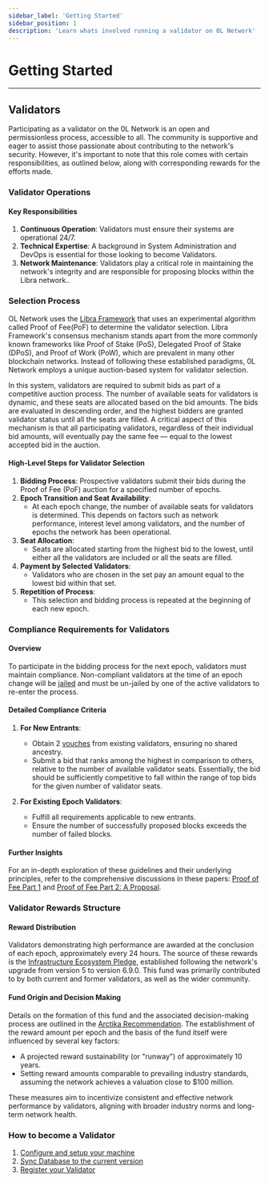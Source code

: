 ```yaml
---
sidebar_label: 'Getting Started'
sidebar_position: 1
description: 'Learn whats involved running a validator on 0L Network'
---
```

# Getting Started
---

## Validators

Participating as a validator on the 0L Network is an open and permissionless process, accessible to all. The community is supportive and eager to assist those passionate about contributing to the network's security. However, it's important to note that this role comes with certain responsibilities, as outlined below, along with corresponding rewards for the efforts made.

### Validator Operations

#### Key Responsibilities
1. **Continuous Operation**: Validators must ensure their systems are operational 24/7.
2. **Technical Expertise**: A background in System Administration and DevOps is essential for those looking to become Validators.
3. **Network Maintenance**: Validators play a critical role in maintaining the network's integrity and are responsible for proposing blocks within the Libra network..

### Selection Process
OL Network uses the [Libra Framework](https://github.com/0LNetworkCommunity/libra-framework) that uses an experimental algorithm called Proof of Fee(PoF) to determine the validator selection. Libra Framework's consensus mechanism stands apart from the more commonly known frameworks like Proof of Stake (PoS), Delegated Proof of Stake (DPoS), and Proof of Work (PoW), which are prevalent in many other blockchain networks. Instead of following these established paradigms, 0L Network employs a unique auction-based system for validator selection.

In this system, validators are required to submit bids as part of a competitive auction process. The number of available seats for validators is dynamic, and these seats are allocated based on the bid amounts. The bids are evaluated in descending order, and the highest bidders are granted validator status until all the seats are filled. A critical aspect of this mechanism is that all participating validators, regardless of their individual bid amounts, will eventually pay the same fee — equal to the lowest accepted bid in the auction.

#### High-Level Steps for Validator Selection

1. **Bidding Process**: Prospective validators submit their bids during the Proof of Fee (PoF) auction for a specified number of epochs.
2. **Epoch Transition and Seat Availability**:
    - At each epoch change, the number of available seats for validators is determined. This depends on factors such as network performance, interest level among validators, and the number of epochs the network has been operational.
3. **Seat Allocation**:
    - Seats are allocated starting from the highest bid to the lowest, until either all the validators are included or all the seats are filled.
4. **Payment by Selected Validators**:
    - Validators who are chosen in the set pay an amount equal to the lowest bid within that set.
5. **Repetition of Process**:
    - This selection and bidding process is repeated at the beginning of each new epoch.

### Compliance Requirements for Validators

#### Overview
To participate in the bidding process for the next epoch, validators must
maintain compliance. Non-compliant validators at the time of an epoch change
will be [jailed](../cli-tools/txs/validator.md) and must be
un-jailed by one of the active validators to re-enter the process.

#### Detailed Compliance Criteria

1. **For New Entrants**:
   - Obtain 2 [vouches](../cli-tools/txs/validator.md#manage-vouching-operations) from existing validators, ensuring no shared ancestry.
   - Submit a bid that ranks among the highest in comparison to others, relative to the number of available validator seats. Essentially, the bid should be sufficiently competitive to fall within the range of top bids for the given number of validator seats.

2. **For Existing Epoch Validators**:
   - Fulfill all requirements applicable to new entrants.
   - Ensure the number of successfully proposed blocks exceeds the number of failed blocks.

#### Further Insights
For an in-depth exploration of these guidelines and their underlying principles, refer to the comprehensive discussions in these papers: [Proof of Fee Part 1](https://0l.network/2022/10/15/proof-of-fee-part-1/) and [Proof of Fee Part 2: A Proposal](https://0l.network/2022/10/20/proof-of-fee-part-2-a-proposal/).

### Validator Rewards Structure

#### Reward Distribution
Validators demonstrating high performance are awarded at the conclusion of each epoch, approximately every 24 hours. The source of these rewards is the [Infrastructure Ecosystem Pledge](https://0l.network/2022/10/11/proposal-2210-8-infrastructure-escrow-funding/), established following the network's upgrade from version 5 to version 6.9.0. This fund was primarily contributed to by both current and former validators, as well as the wider community.

#### Fund Origin and Decision Making
Details on the formation of this fund and the associated decision-making process are outlined in the [Arctika Recommendation](https://0l.network/2023/05/23/team-arctika-recommendation/). The establishment of the reward amount per epoch and the basis of the fund itself were influenced by several key factors:
   - A projected reward sustainability (or "runway") of approximately 10 years.
   - Setting reward amounts comparable to prevailing industry standards, assuming the network achieves a valuation close to $100 million.

These measures aim to incentivize consistent and effective network performance by validators, aligning with broader industry norms and long-term network health.


### How to become a Validator
1. [Configure and setup your machine](/validators/detailed-instructions)
2. [Sync Database to the current version](/validators/restore)
3. [Register your Validator](/validators/register)
